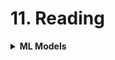 # 11. Reading

<div style='width:1000px;margin:auto;'>

<details><summary> <b>ML Models</b> </summary><ul>

<li><details><summary>Decision Tree</summary><ul>
<li><b>Pros & Cons of DT</b> - Interpretable ML - Page: 84</li>
</ul></details></li>

<li><details><summary>RuleFit</summary><ul>
<li><b>What is RuleFit</b> - Interpretable ML - Page: 100</li>
</ul></details></li>

</ul></details>

</div>
